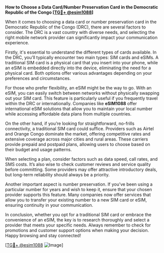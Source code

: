**How to Choose a Data Card/Number Preservation Card in the Democratic Republic of the Congo [[TG💪+ @esim1088](https://t.me/s/esim1088)]**

When it comes to choosing a data card or number preservation card in the Democratic Republic of the Congo (DRC), there are several factors to consider. The DRC is a vast country with diverse needs, and selecting the right mobile network provider can significantly impact your communication experience.

Firstly, it's essential to understand the different types of cards available. In the DRC, you’ll typically encounter two main types: SIM cards and eSIMs. A traditional SIM card is a physical card that you insert into your phone, while an eSIM is embedded directly into the device, eliminating the need for a physical card. Both options offer various advantages depending on your preferences and circumstances.

For those who prefer flexibility, an eSIM might be the way to go. With an eSIM, you can easily switch between networks without physically swapping out your SIM card. This feature is particularly useful if you frequently travel within the DRC or internationally. Companies like **eSIM1088** offer international eSIM solutions that allow you to maintain your local number while accessing affordable data plans from multiple countries.

On the other hand, if you’re looking for straightforward, no-frills connectivity, a traditional SIM card could suffice. Providers such as Airtel and Orange Congo dominate the market, offering competitive rates and extensive coverage across major cities and rural areas. These carriers provide prepaid and postpaid plans, allowing users to choose based on their budget and usage patterns.

When selecting a plan, consider factors such as data speed, call rates, and SMS costs. It’s also wise to check customer reviews and service quality before committing. Some providers may offer attractive introductory deals, but long-term reliability should always be a priority.

Another important aspect is number preservation. If you’ve been using a particular number for years and wish to keep it, ensure that your chosen provider supports this feature. Many companies now offer services that allow you to transfer your existing number to a new SIM card or eSIM, ensuring continuity in your communication.

In conclusion, whether you opt for a traditional SIM card or embrace the convenience of an eSIM, the key is to research thoroughly and select a provider that meets your specific needs. Always remember to check for promotions and customer support options when making your decision. Happy browsing and stay connected! 

[[TG💪+ @esim1088](https://t.me/s/esim1088) ![Image](https://i.postimg.cc/Y0z9fWf4/image.png)]